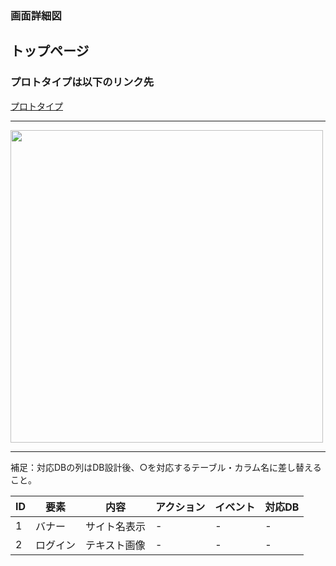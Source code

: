### 画面詳細図
## トップページ
### プロトタイプは以下のリンク先
[プロトタイプ](https://www.figma.com/file/GbicxLVDrXNm63dOIzZM9p/Untitled?node-id=3%3A2)
*****
<img src="../img/toppage.png" width="500">

*****
補足：対応DBの列はDB設計後、○を対応するテーブル・カラム名に差し替えること。

| ID | 要素 | 内容 | アクション | イベント | 対応DB |
|----|-----|------|------------|-----------|-------|
|1   |バナー|サイト名表示|-    |-           |-     |
|2   |ログイン|テキスト画像|-    |-         |-      |

